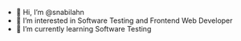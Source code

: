 - 👋 Hi, I’m @snabilahn
- 👀 I’m interested in Software Testing and Frontend Web Developer
- 🌱 I’m currently learning Software Testing
<!---
- 📫 How to reach me ...
--->
<!---
snabilahn/snabilahn is a ✨ special ✨ repository because its `README.md` (this file) appears on your GitHub profile.
You can click the Preview link to take a look at your changes.
--->
